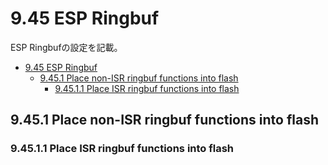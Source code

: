 # 9.45 ESP Ringbuf
ESP Ringbufの設定を記載。

- [9.45 ESP Ringbuf](#945-esp-ringbuf)
  - [9.45.1 Place non-ISR ringbuf functions into flash](#9451-place-non-isr-ringbuf-functions-into-flash)
    - [9.45.1.1 Place ISR ringbuf functions into flash](#94511-place-isr-ringbuf-functions-into-flash)

## 9.45.1 Place non-ISR ringbuf functions into flash
### 9.45.1.1 Place ISR ringbuf functions into flash
